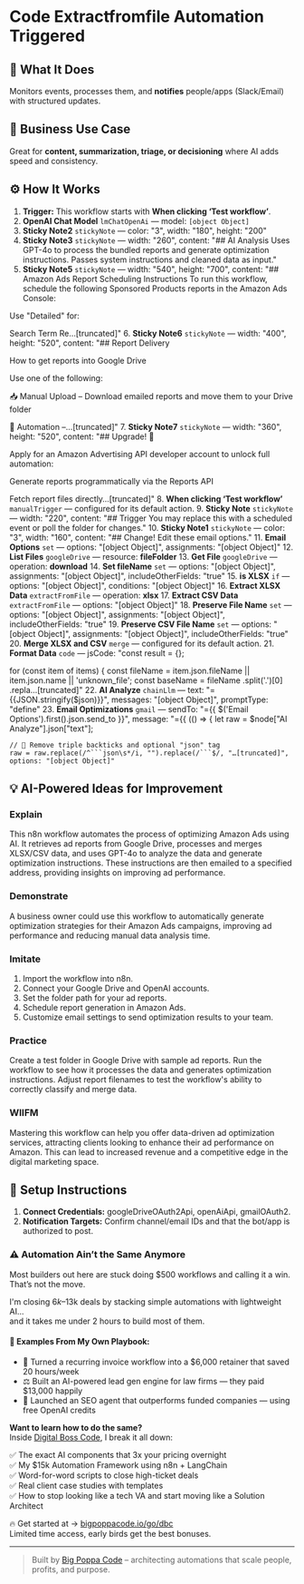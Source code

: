 # Code Extractfromfile Automation Triggered
  ## 🚀 What It Does
  Monitors events, processes them, and **notifies** people/apps (Slack/Email) with structured updates.
  
  ## 💼 Business Use Case
  Great for **content, summarization, triage, or decisioning** where AI adds speed and consistency.
  
  ## ⚙️ How It Works
  1. **Trigger:** This workflow starts with **When clicking ‘Test workflow’**.
  2. **OpenAI Chat Model** `lmChatOpenAi` — model: `[object Object]`
3. **Sticky Note2** `stickyNote` — color: "3", width: "180", height: "200"
4. **Sticky Note3** `stickyNote` — width: "260", content: "## AI Analysis
Uses GPT-4o to process the bundled reports and generate optimization instructions.
Passes system instructions and cleaned data as input."
5. **Sticky Note5** `stickyNote` — width: "540", height: "700", content: "## Amazon Ads Report Scheduling Instructions
To run this workflow, schedule the following Sponsored Products reports in the Amazon Ads Console:

Use "Detailed" for:

Search Term Re…[truncated]"
6. **Sticky Note6** `stickyNote` — width: "400", height: "520", content: "## Report Delivery

How to get reports into Google Drive

Use one of the following:

📥 Manual Upload – Download emailed reports and move them to your Drive folder

🤖 Automation –…[truncated]"
7. **Sticky Note7** `stickyNote` — width: "360", height: "520", content: "## Upgrade! 🚀

Apply for an Amazon Advertising API developer account to unlock full automation:

Generate reports programmatically via the Reports API

Fetch report files directly…[truncated]"
8. **When clicking ‘Test workflow’** `manualTrigger` — configured for its default action.
9. **Sticky Note** `stickyNote` — width: "220", content: "## Trigger
You may replace this with a scheduled event or poll the folder for changes."
10. **Sticky Note1** `stickyNote` — color: "3", width: "160", content: "## Change!
Edit these email options."
11. **Email Options** `set` — options: "[object Object]", assignments: "[object Object]"
12. **List Files** `googleDrive` — resource: **fileFolder**
13. **Get File** `googleDrive` — operation: **download**
14. **Set fileName** `set` — options: "[object Object]", assignments: "[object Object]", includeOtherFields: "true"
15. **is XLSX** `if` — options: "[object Object]", conditions: "[object Object]"
16. **Extract XLSX Data** `extractFromFile` — operation: **xlsx**
17. **Extract CSV Data** `extractFromFile` — options: "[object Object]"
18. **Preserve File Name** `set` — options: "[object Object]", assignments: "[object Object]", includeOtherFields: "true"
19. **Preserve CSV File Name** `set` — options: "[object Object]", assignments: "[object Object]", includeOtherFields: "true"
20. **Merge XLSX and CSV** `merge` — configured for its default action.
21. **Format Data** `code` — jsCode: "const result = {};

for (const item of items) {
  const fileName = item.json.fileName || item.json.name || 'unknown_file';
  const baseName = fileName
    .split('.')[0]
    .repla…[truncated]"
22. **AI Analyze** `chainLlm` — text: "={{JSON.stringify($json)}}", messages: "[object Object]", promptType: "define"
23. **Email Optimizations** `gmail` — sendTo: "={{ $('Email Options').first().json.send_to }}", message: "={{
  (() => {
   let raw = $node["AI Analyze"].json["text"];

    // 🔧 Remove triple backticks and optional "json" tag
    raw = raw.replace(/^```json\s*/i, "").replace(/```$/, "…[truncated]", options: "[object Object]"
  
  ## 💡 AI-Powered Ideas for Improvement
  ### Explain
This n8n workflow automates the process of optimizing Amazon Ads using AI. It retrieves ad reports from Google Drive, processes and merges XLSX/CSV data, and uses GPT-4o to analyze the data and generate optimization instructions. These instructions are then emailed to a specified address, providing insights on improving ad performance.

### Demonstrate
A business owner could use this workflow to automatically generate optimization strategies for their Amazon Ads campaigns, improving ad performance and reducing manual data analysis time.

### Imitate
1. Import the workflow into n8n.
2. Connect your Google Drive and OpenAI accounts.
3. Set the folder path for your ad reports.
4. Schedule report generation in Amazon Ads.
5. Customize email settings to send optimization results to your team.

### Practice
Create a test folder in Google Drive with sample ad reports. Run the workflow to see how it processes the data and generates optimization instructions. Adjust report filenames to test the workflow's ability to correctly classify and merge data.

### WIIFM
Mastering this workflow can help you offer data-driven ad optimization services, attracting clients looking to enhance their ad performance on Amazon. This can lead to increased revenue and a competitive edge in the digital marketing space.
  
  ## 🔧 Setup Instructions
  1. **Connect Credentials:** googleDriveOAuth2Api, openAiApi, gmailOAuth2.
2. **Notification Targets:** Confirm channel/email IDs and that the bot/app is authorized to post.
  
### ⚠️ Automation Ain’t the Same Anymore

Most builders out here are stuck doing $500 workflows and calling it a win.  
That’s not the move.  

I'm closing $6k–$13k deals by stacking simple automations with lightweight AI...  
and it takes me under 2 hours to build most of them.

#### 🧠 Examples From My Own Playbook:
- 🔁 Turned a recurring invoice workflow into a $6,000 retainer that saved 20 hours/week  
- ⚖️ Built an AI-powered lead gen engine for law firms — they paid $13,000 happily  
- 🚀 Launched an SEO agent that outperforms funded companies — using free OpenAI credits  

**Want to learn how to do the same?**  
Inside [Digital Boss Code](https://bigpoppacode.io/go/dbc), I break it all down:

✅ The exact AI components that 3x your pricing overnight  
✅ My $15k Automation Framework using n8n + LangChain  
✅ Word-for-word scripts to close high-ticket deals  
✅ Real client case studies with templates  
✅ How to stop looking like a tech VA and start moving like a Solution Architect  

🔥 Get started at → [bigpoppacode.io/go/dbc](https://bigpoppacode.io/go/dbc)  
Limited time access, early birds get the best bonuses.

---
> Built by [Big Poppa Code](https://bigpoppacode.io) – architecting automations that scale people, profits, and purpose.
  